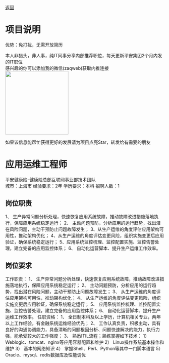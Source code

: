 [返回](../../)

# 项目说明

优势：免打扰，无需开放简历

本人非猎头，非人事，纯IT同事分享内部推荐职位，每天更新平安集团2个月内发的IT职位  
感兴趣的你可以添加我的微信(zaqweb)获取内推连接  
<img src="https://github.com/zaqweb/PA-IT-JOBS/blob/master/WechatICode.jpeg"  height="200" width="200">

如果该信息能帮忙获得更好的发展请为项目点亮Star，转发给有需要的朋友

# 应用运维工程师
平安健康险-健康险总部互联网事业部技术团队  
城市：上海市 经验要求：2年 学历要求：本科  招聘人数：1

## 岗位职责
1、 生产异常问题分析处理，快速恢复应用系统故障，推动故障改进措施落地执行，保障应用系统稳定运行；
2、 主动问题预防，分析应用的运行趋势，找出潜在风险问题，主动干预防止问题故障发生；
3、从生产运维的角度评估应用架构可用性，推动架构优化；
4、从生产运维的角度评估变更风险，组织实施变更后应用验证，确保系统稳定运行；
5、应用系统监控梳理、监控配置实施、监控告警处理，建立完备的应用监控体系；
6、 自动化运营脚本、提升生产运维工作效率。

## 岗位要求
工作职责：
1、 生产异常问题分析处理，快速恢复应用系统故障，推动故障改进措施落地执行，保障应用系统稳定运行；
2、 主动问题预防，分析应用的运行趋势，找出潜在风险问题，主动干预防止问题故障发生；
3、 从生产运维的角度评估应用架构可用性，推动架构优化；
4、 从生产运维的角度评估变更风险，组织实施变更后应用验证，确保系统稳定运行；
5、 应用系统监控梳理、监控配置实施、监控告警处理，建立完备的应用监控体系；
6、 自动化运营脚本、提升生产运维工作效率。
任职资格：
1、 全日制本科及以上学历，计算机相关专业，两年以上工作经验，有金融系统运维经验优先；
2、 工作认真负责，积极主动，具有良好的沟通协调能力，具备清晰的问题根因分析、问题快速解决的能力，执行力强，能承受较大的工作强度；
3、 熟悉ITIL流程；熟练掌握如下技术：
1）  Weblogic、tomcat、nginx等应用容器配置和维护
2）  Linux操作系统基本操作和维护
3） 基本的网络知识
4）  掌握Shell、Perl、Python等其中一门脚本语言
5）  Oracle、mysql、redis数据库及性能调优




